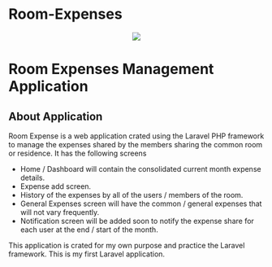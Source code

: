 # Room-Expenses

<p align="center"><img src="https://s3.amazonaws.com/chromeriver-cloudfront-corp/blog/expense_management_practices.jpg?mtime=1473171300"></p>

# Room Expenses Management Application

## About Application

Room Expense is a web application crated using the Laravel PHP framework to manage the expenses shared by the members sharing the common room or residence. It has the following screens

- Home / Dashboard will contain the consolidated current month expense details.
- Expense add screen.
- History of the expenses by all of the users / members of the room.
- General Expenses screen will have the common / general expenses that will not vary frequently.
- Notification screen will be added soon to notify the expense share for each user at the end / start of the month.

This application is crated for my own purpose and practice the Laravel framework. This is my first Laravel application.
